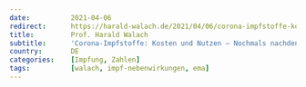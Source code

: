 ```yaml
---
date:          2021-04-06
redirect:      https://harald-walach.de/2021/04/06/corona-impfstoffe-kosten-und-nutzen-nochmals-nachdenken/
title:         Prof. Harald Walach
subtitle:      'Corona-Impfstoffe: Kosten und Nutzen – Nochmals nachdenken!'
country:       DE
categories:    [Impfung, Zahlen]
tags:          [walach, impf-nebenwirkungen, ema]
---
```

